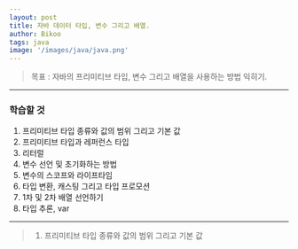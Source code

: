 ```yaml
---
layout: post
title: 자바 데이터 타입, 변수 그리고 배열.
author: Bikoo
tags: java
image: '/images/java/java.png'
---
```

> 목표 : 자바의 프리미티브 타입, 변수 그리고 배열을 사용하는 방법 익히기.

---

### 학습할 것

1. 프리미티브 타입 종류와 값의 범위 그리고 기본 값
2. 프리미티브 타입과 레퍼런스 타입
3. 리터럴
4. 변수 선언 및 초기화하는 방법
5. 변수의 스코프와 라이프타임
6. 타입 변환, 캐스팅 그리고 타입 프로모션
7. 1차 및 2차 배열 선언하기
8. 타입 추론, var


---

> 1. 프리미티브 타입 종류와 값의 범위 그리고 기본 값

